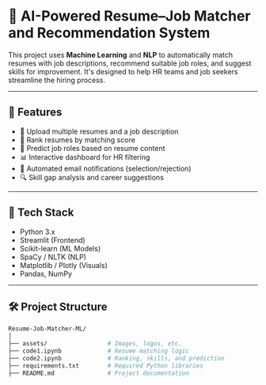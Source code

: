# 🧠 AI-Powered Resume–Job Matcher and Recommendation System

This project uses **Machine Learning** and **NLP** to automatically match resumes with job descriptions, recommend suitable job roles, and suggest skills for improvement. It's designed to help HR teams and job seekers streamline the hiring process.

---

## 🚀 Features

- 📄 Upload multiple resumes and a job description
- 🤖 Rank resumes by matching score
- 🧠 Predict job roles based on resume content
- 📊 Interactive dashboard for HR filtering
- 📩 Automated email notifications (selection/rejection)
- 🔍 Skill gap analysis and career suggestions

---

## 🧰 Tech Stack

- Python 3.x
- Streamlit (Frontend)
- Scikit-learn (ML Models)
- SpaCy / NLTK (NLP)
- Matplotlib / Plotly (Visuals)
- Pandas, NumPy

---

## 🛠️ Project Structure

```bash
Resume-Job-Matcher-ML/
│
├── assets/                 # Images, logos, etc.
├── code1.ipynb             # Resume matching logic
├── code2.ipynb             # Ranking, skills, and prediction
├── requirements.txt        # Required Python libraries
├── README.md               # Project documentation

